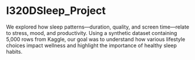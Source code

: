 # I320DSleep_Project
We explored how sleep patterns—duration, quality, and screen time—relate to stress, mood, and productivity. Using a synthetic dataset containing 5,000 rows from Kaggle, our goal was to understand how various lifestyle choices impact wellness and highlight the importance of healthy sleep habits.
